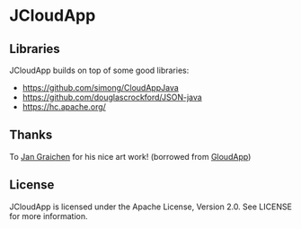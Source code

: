 JCloudApp
=========

Libraries
---------

JCloudApp builds on top of some good libraries:

- https://github.com/simong/CloudAppJava
- https://github.com/douglascrockford/JSON-java
- https://hc.apache.org/

Thanks
------

To [Jan Graichen](https://github.com/jgraichen) for his nice art work!
(borrowed from [GloudApp](https://github.com/cmur2/gloudapp))

License
-------

JCloudApp is licensed under the Apache License, Version 2.0. See LICENSE for more information.